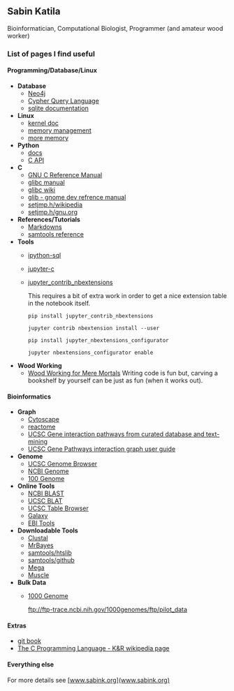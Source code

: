 ## Sabin Katila

Bioinformatician, Computational Biologist, Programmer (and amateur wood worker)

### List of pages I find useful



#### Programming/Database/Linux

- **Database**
	* [Neo4j](https://neo4j.com/)
	* [Cypher Query Language](https://neo4j.com/developer/cypher-query-language/)
	* [sqlite documentation](https://www.sqlite.org/docs.html)
- **Linux**
	* [kernel doc](https://www.kernel.org/doc/)
	* [memory management](https://www.kernel.org/doc/Documentation/sysctl/vm.txt)
	* [more memory](https://www.kernel.org/doc/html/latest/admin-guide/mm/index.html)
- **Python**
	* [docs](https://docs.python.org/3/)
	* [C API](https://docs.python.org/3/c-api/index.html)
- **C**
	* [GNU C Reference Manual](https://www.gnu.org/software/gnu-c-manual/gnu-c-manual.html)
	* [glibc manual](https://www.gnu.org/software/libc/documentation.html)
	* [glibc wiki](https://sourceware.org/glibc/wiki/HomePage)
	* [glib - gnome dev refrence manual](https://developer.gnome.org/glib/)
	* [setjmp.h/wikipedia](https://en.wikipedia.org/wiki/Setjmp.h)
	* [setjmp.h/gnu.org](http://www.gnu.org/software/libc/manual/html_node/Longjmp-in-Handler.html)
- **References/Tutorials**
	* [Markdowns](https://guides.github.com/features/mastering-markdown/)
	* [samtools reference](https://broadinstitute.github.io/picard/explain-flags.html)
- **Tools**
	* [ipython-sql](https://github.com/catherinedevlin/ipython-sql)
	* [jupyter-c](https://github.com/brendan-rius/jupyter-c-kernel)
	* [jupyter_contrib_nbextensions](https://github.com/ipython-contrib/jupyter_contrib_nbextensions)
	
		This requires a bit of extra work in order to get a nice extension table in the notebook itself.
		
		```
		pip install jupyter_contrib_nbextensions
		
		jupyter contrib nbextension install --user
		
		pip install jupyter_nbextensions_configurator
		
		jupyter nbextensions_configurator enable
		```
- **Wood Working**
	* [Wood Working for Mere Mortals](https://woodworkingformeremortals.com/) Writing code is fun but, carving a bookshelf by yourself can be just as fun \(when it works out\).

#### Bioinformatics
- **Graph**
	* [Cytoscape](https://cytoscape.org/what_is_cytoscape.html)
	* [reactome](https://reactome.org/download-data)
	* [UCSC Gene interaction pathways from curated database and text-mining](https://genome.ucsc.edu/cgi-bin/hgGeneGraph?gene=BRCA1&1=OK&supportLevel=text&geneCount=25)
	* [UCSC Gene Pathways interaction graph user guide](http://genome.ucsc.edu/goldenpath/help/hgGeneGraph.html#configure)
- **Genome**
	* [UCSC Genome Browser](http://genome.ucsc.edu/cgi-bin/hgGateway)
	* [NCBI Genome](https://www.ncbi.nlm.nih.gov/genome)
	* [100 Genome](http://www.internationalgenome.org/category/alignment/)
- **Online Tools**
	* [NCBI BLAST](https://blast.ncbi.nlm.nih.gov/Blast.cgi)
	* [UCSC BLAT](https://genome.ucsc.edu/cgi-bin/hgBlat?command=start)
	* [UCSC Table Browser](https://genome.ucsc.edu/cgi-bin/hgTables?hgsid=699188795_T7skWF75Qi4NZmpjNu9euSdVi0s0)
	* [Galaxy](https://usegalaxy.org/)
	* [EBI Tools](https://www.ebi.ac.uk/services)
- **Downloadable Tools**
	* [Clustal](http://www.clustal.org/)
	* [MrBayes](https://github.com/NBISweden/MrBayes)
	* [samtools/htslib](http://www.htslib.org/)
	* [samtools/github](https://github.com/samtools/samtools)
	* [Mega](https://www.megasoftware.net/)
	* [Muscle]()
- **Bulk Data**
	* [1000 Genome](https://ftp-trace.ncbi.nih.gov/1000genomes/ftp/pilot_data/)
		
		ftp://ftp-trace.ncbi.nih.gov/1000genomes/ftp/pilot_data
	
#### Extras
* [git book](https://git-scm.com/book/en/v2)
* [The C Programming Language - K&R wikipedia page](https://en.wikipedia.org/wiki/The_C_Programming_Language)



#### Everything else

For more details see [www.sabink.org](www.sabink.org)
